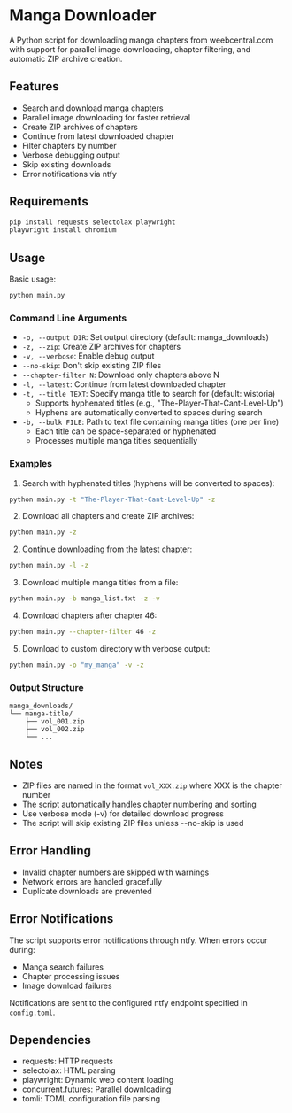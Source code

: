 # Manga Downloader

A Python script for downloading manga chapters from weebcentral.com with support for parallel image downloading, chapter filtering, and automatic ZIP archive creation.

## Features

- Search and download manga chapters
- Parallel image downloading for faster retrieval
- Create ZIP archives of chapters
- Continue from latest downloaded chapter
- Filter chapters by number
- Verbose debugging output
- Skip existing downloads
- Error notifications via ntfy

## Requirements

```bash
pip install requests selectolax playwright
playwright install chromium
```

## Usage

Basic usage:

```bash
python main.py
```

### Command Line Arguments

- `-o, --output DIR`: Set output directory (default: manga_downloads)
- `-z, --zip`: Create ZIP archives for chapters
- `-v, --verbose`: Enable debug output
- `--no-skip`: Don't skip existing ZIP files
- `--chapter-filter N`: Download only chapters above N
- `-l, --latest`: Continue from latest downloaded chapter
- `-t, --title TEXT`: Specify manga title to search for (default: wistoria)
  - Supports hyphenated titles (e.g., "The-Player-That-Cant-Level-Up")
  - Hyphens are automatically converted to spaces during search
- `-b, --bulk FILE`: Path to text file containing manga titles (one per line)
  - Each title can be space-separated or hyphenated
  - Processes multiple manga titles sequentially

### Examples

1. Search with hyphenated titles (hyphens will be converted to spaces):

```bash
python main.py -t "The-Player-That-Cant-Level-Up" -z
```

2. Download all chapters and create ZIP archives:

```bash
python main.py -z
```

2. Continue downloading from the latest chapter:

```bash
python main.py -l -z
```

3. Download multiple manga titles from a file:

```bash
python main.py -b manga_list.txt -z -v
```

4. Download chapters after chapter 46:

```bash
python main.py --chapter-filter 46 -z
```

5. Download to custom directory with verbose output:

```bash
python main.py -o "my_manga" -v -z
```

### Output Structure

```
manga_downloads/
└── manga-title/
    ├── vol_001.zip
    ├── vol_002.zip
    └── ...
```

## Notes

- ZIP files are named in the format `vol_XXX.zip` where XXX is the chapter number
- The script automatically handles chapter numbering and sorting
- Use verbose mode (-v) for detailed download progress
- The script will skip existing ZIP files unless --no-skip is used

## Error Handling

- Invalid chapter numbers are skipped with warnings
- Network errors are handled gracefully
- Duplicate downloads are prevented

## Error Notifications

The script supports error notifications through ntfy. When errors occur during:
- Manga search failures
- Chapter processing issues
- Image download failures

Notifications are sent to the configured ntfy endpoint specified in `config.toml`.

## Dependencies

- requests: HTTP requests
- selectolax: HTML parsing
- playwright: Dynamic web content loading
- concurrent.futures: Parallel downloading
- tomli: TOML configuration file parsing
